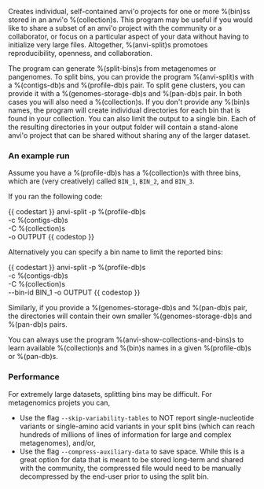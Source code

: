 Creates individual, self-contained anvi'o projects for one or more %(bin)ss stored in an anvi'o %(collection)s. This program may be useful if you would like to share a subset of an anvi'o project with the community or a collaborator, or focus on a particular aspect of your data without having to initialize very large files. Altogether, %(anvi-split)s promotoes reproducibility, openness, and collaboration.

The program can generate %(split-bins)s from metagenomes or pangenomes. To split bins, you can provide the program %(anvi-split)s with a %(contigs-db)s and %(profile-db)s pair. To split gene clusters, you can provide it with a %(genomes-storage-db)s and %(pan-db)s pair. In both cases you will also need a %(collection)s. If you don't provide any %(bin)s names, the program will create individual directories for each bin that is found in your collection. You can also limit the output to a single bin. Each of the resulting directories in your output folder will contain a stand-alone anvi'o project that can be shared without sharing any of the larger dataset.

### An example run

Assume you have a %(profile-db)s has a %(collection)s with three bins, which are (very creatively) called `BIN_1`, `BIN_2`, and `BIN_3`.

If you ran the following code:

{{ codestart }}
anvi-split -p %(profile-db)s \
           -c %(contigs-db)s \
           -C %(collection)s \
           -o OUTPUT
{{ codestop }}

Alternatively you can specify a bin name to limit the reported bins:

{{ codestart }}
anvi-split -p %(profile-db)s \
           -c %(contigs-db)s \
           -C %(collection)s \
           --bin-id BIN_1
           -o OUTPUT
{{ codestop }}

Similarly, if you provide a %(genomes-storage-db)s and %(pan-db)s pair, the directories will contain their own smaller %(genomes-storage-db)s and %(pan-db)s pairs.

You can always use the program %(anvi-show-collections-and-bins)s to learn available %(collection)s and %(bin)s names in a given %(profile-db)s or %(pan-db)s.

### Performance

For extremely large datasets, splitting bins may be difficult. For metagenomics projets you can,

* Use the flag `--skip-variability-tables` to NOT report single-nucleotide variants or single-amino acid variants in your split bins (which can reach hundreds of millions of lines of information for large and complex metagenomes), and/or,
* Use the flag `--compress-auxiliary-data` to save space. While this is a great option for data that is meant to be stored long-term and shared with the community, the compressed file would need to be manually decompressed by the end-user prior to using the split bin.
